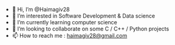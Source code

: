 - 👋 Hi, I’m @Haimagiv28
- 👀 I’m interested in Software Development & Data science
- 🌱 I’m currently learning computer science
- 💞️ I’m looking to collaborate on some C / C++ / Python projects
- 📫 How to reach me : haimagiv28@gmail.com

<!---
Haimagiv28/Haimagiv28 is a ✨ special ✨ repository because its `README.md` (this file) appears on your GitHub profile.
You can click the Preview link to take a look at your changes.
--->

